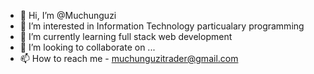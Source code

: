 - 👋 Hi, I’m @Muchunguzi
- 👀 I’m interested in Information Technology particualary programming
- 🌱 I’m currently learning full stack web development
- 💞️ I’m looking to collaborate on ...
- 📫 How to reach me - muchunguzitrader@gmail.com

<!---
Muchunguzi/Muchunguzi is a ✨ special ✨ repository because its `README.md` (this file) appears on your GitHub profile.
You can click the Preview link to take a look at your changes.
--->
